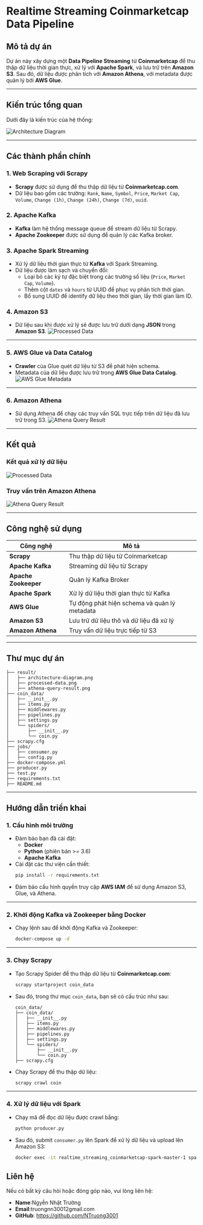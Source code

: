 
# **Realtime Streaming Coinmarketcap Data Pipeline**

## **Mô tả dự án**

Dự án này xây dựng một **Data Pipeline Streaming** từ **Coinmarketcap** để thu thập dữ liệu thời gian thực, xử lý với **Apache Spark**, và lưu trữ trên **Amazon S3**. Sau đó, dữ liệu được phân tích với **Amazon Athena**, với metadata được quản lý bởi **AWS Glue**.

---

## **Kiến trúc tổng quan**

Dưới đây là kiến trúc của hệ thống:

![Architecture Diagram](https://github.com/user-attachments/assets/e32f56ab-aae3-4a95-b1c6-b010e0a0ffd7)

---

## **Các thành phần chính**

### **1. Web Scraping với Scrapy**
- **Scrapy** được sử dụng để thu thập dữ liệu từ **Coinmarketcap.com**.
- Dữ liệu bao gồm các trường: `Rank`, `Name`, `Symbol`, `Price`, `Market Cap`, `Volume`, `Change (1h)`, `Change (24h)`, `Change (7d)`, `uuid`.

### **2. Apache Kafka**
- **Kafka** làm hệ thống message queue để stream dữ liệu từ Scrapy.
- **Apache Zookeeper** được sử dụng để quản lý các Kafka broker.

### **3. Apache Spark Streaming**
- Xử lý dữ liệu thời gian thực từ **Kafka** với Spark Streaming.
- Dữ liệu được làm sạch và chuyển đổi:
  - Loại bỏ các ký tự đặc biệt trong các trường số liệu (`Price`, `Market Cap`, `Volume`).
  - Thêm cột `dates` và `hours` từ UUID để phục vụ phân tích thời gian.
  - Bổ sung UUID để identify dữ liệu theo thời gian, lấy thời gian làm ID.

### **4. Amazon S3**
- Dữ liệu sau khi được xử lý sẽ được lưu trữ dưới dạng **JSON** trong **Amazon S3**.
![Processed Data](https://github.com/user-attachments/assets/53e111ae-87ec-4bac-938c-48bc78f2779f)

---

### **5. AWS Glue và Data Catalog**
- **Crawler** của Glue quét dữ liệu từ S3 để phát hiện schema.
- Metadata của dữ liệu được lưu trữ trong **AWS Glue Data Catalog**.
![AWS Glue Metadata](https://github.com/user-attachments/assets/769782fc-ac42-413f-9590-f7cccabc89ba)

---

### **6. Amazon Athena**
- Sử dụng Athena để chạy các truy vấn SQL trực tiếp trên dữ liệu đã lưu trữ trong S3.
![Athena Query Result](https://github.com/user-attachments/assets/bd1d1ca8-2b0b-4a24-bd13-2efa5fb8711a)
---

## **Kết quả**

### **Kết quả xử lý dữ liệu**
![Processed Data](https://github.com/user-attachments/assets/00929068-b687-4827-9a96-6eff2bebf847)

### **Truy vấn trên Amazon Athena**
![Athena Query Result](https://github.com/user-attachments/assets/bd1d1ca8-2b0b-4a24-bd13-2efa5fb8711a)

---

## **Công nghệ sử dụng**

| Công nghệ           | Mô tả                                                         |
|---------------------|---------------------------------------------------------------|
| **Scrapy**          | Thu thập dữ liệu từ Coinmarketcap                              |
| **Apache Kafka**    | Streaming dữ liệu từ Scrapy                                   |
| **Apache Zookeeper**| Quản lý Kafka Broker                                          |
| **Apache Spark**    | Xử lý dữ liệu thời gian thực từ Kafka                         |
| **AWS Glue**        | Tự động phát hiện schema và quản lý metadata                  |
| **Amazon S3**       | Lưu trữ dữ liệu thô và dữ liệu đã xử lý                       |
| **Amazon Athena**   | Truy vấn dữ liệu trực tiếp từ S3                              |

---

## **Thư mục dự án**

```plaintext
├── result/
│   ├── architecture-diagram.png
│   ├── processed-data.png
│   ├── athena-query-result.png
├── coin_data/
│   ├── __init__.py
│   ├── items.py
│   ├── middlewares.py
│   ├── pipelines.py
│   ├── settings.py
│   └── spiders/
│       ├── __init__.py
│       └── coin.py
├── scrapy.cfg
├── jobs/
│   ├── consumer.py
│   ├── config.py
├── docker-compose.yml
├── producer.py
├── test.py
├── requirements.txt
├── README.md
```

---

## **Hướng dẫn triển khai**

### **1. Cấu hình môi trường**
- Đảm bảo bạn đã cài đặt:
  - **Docker**
  - **Python** (phiên bản >= 3.6)
  - **Apache Kafka**
- Cài đặt các thư viện cần thiết:
  ```bash
  pip install -r requirements.txt
  ```
- Đảm bảo cấu hình quyền truy cập **AWS IAM** để sử dụng Amazon S3, Glue, và Athena.

---

### **2. Khởi động Kafka và Zookeeper bằng Docker**
- Chạy lệnh sau để khởi động Kafka và Zookeeper:
  ```bash
  docker-compose up -d
  ```

---

### **3. Chạy Scrapy**
- Tạo Scrapy Spider để thu thập dữ liệu từ **Coinmarketcap.com**:
  ```bash
  scrapy startproject coin_data
  ```

- Sau đó, trong thư mục `coin_data`, bạn sẽ có cấu trúc như sau:
  ```plaintext
  coin_data/
  ├── coin_data/
  │   ├── __init__.py
  │   ├── items.py
  │   ├── middlewares.py
  │   ├── pipelines.py
  │   ├── settings.py
  │   └── spiders/
  │       ├── __init__.py
  │       └── coin.py
  ├── scrapy.cfg
  ```

- Chạy Scrapy để thu thập dữ liệu:
  ```bash
  scrapy crawl coin
  ```

---

### **4. Xử lý dữ liệu với Spark**
- Chạy mã để đọc dữ liệu được crawl bằng:
  ```bash
  python producer.py
  ```

- Sau đó, submit `consumer.py` lên Spark để xử lý dữ liệu và upload lên Amazon S3:
  ```bash
  docker exec -it realtime_streaming_coinmarketcap-spark-master-1 spark-submit   --master spark://spark-master:7077   --packages org.apache.spark:spark-sql-kafka-0-10_2.12:3.5.0,org.apache.hadoop:hadoop-aws:3.3.1,com.amazonaws:aws-java-sdk:1.11.469   /opt/bitnami/spark/jobs/consumer.py
  ```



## **Liên hệ**
Nếu có bất kỳ câu hỏi hoặc đóng góp nào, vui lòng liên hệ:

- **Name**:Ngyễn Nhật Trường
- **Email**:truongnn30012gmail.com
- **GitHub**: https://github.com/NTruong3001
